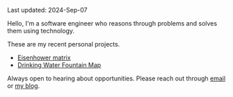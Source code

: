 Last updated: 2024-Sep-07

Hello,
I'm a software engineer who reasons through problems and solves them using technology.

These are my recent personal projects.
  - [Eisenhower matrix](https://chrome.google.com/webstore/detail/nmaaafdfgconkkghicmfajaijndfapjb)
  - [Drinking Water Fountain Map](https://github.com/eesope/VanWater)

Always open to hearing about opportunities. Please reach out through [email](mailto:saeyoung307@gmail.com) or [my blog](https://eesope.github.io/about).
